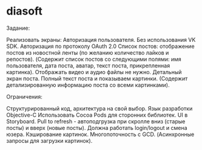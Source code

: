# diasoft
Задание:

Реализовать экраны:
Авторизация пользователя. Без использования VK SDK. Авторизация по протоколу OAuth 2.0
Список постов: отображение постов из новостной ленты (по желанию количество лайков и репостов).
(Cодержит список постов со следующими полями: имя пользователя, дата поста, аватар, текст поста, прикрепленная картинка). Отображать видео и аудио файлы не нужно.
Детальный экран поста. Полный текст поста и показываем картинки. (Содержит детализированную информацию поста со всеми картинками).
 
Ограничения:

Структурированный код, архитектура на свой выбор.
Язык разработки Objective-C
Использовать Cocoa Pods для сторонних библиотек.
UI в Storyboard.
Pull to refresh - автоподгрузка при скролле вниз (старые посты) и вверх (новые посты).
Должна работать login/logout и смена юзера.
Кэширование картинок.
Многопоточность с GСD. (Асинхронные запросы для загрузки картинок).
